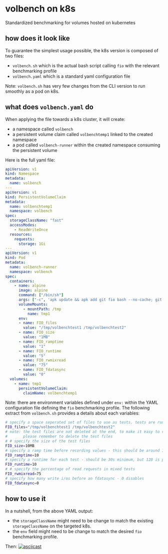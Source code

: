 # volbench on k8s
Standardized benchmarking for volumes hosted on kubernetes

## how does it look like
To guarantee the simplest usage possible, the k8s version is composed of two files:
- ```volbench.sh``` which is the actual bash script calling ```fio``` with the relevant benchmarking profile
- ```volbench.yaml``` which is a standard yaml configuration file 

Note: ```volbench.sh``` has very few changes from the CLI version to run smoothly as a pod on k8s.

## what does ```volbench.yaml``` do
When applying the file towards a k8s cluster, it will create: 
- a namespace called ```volbench```
- a persistent volume claim called ```volbenchtemp1``` linked to the created namespace
- a pod called ```volbench-runner``` within the created namespace consuming the persistent volume

Here is the full yaml file:
```yaml 
apiVersion: v1
kind: Namespace
metadata:
  name: volbench
---
apiVersion: v1
kind: PersistentVolumeClaim
metadata:
  name: volbenchtemp1
  namespace: volbench
spec:
  storageClassName: "fast"
  accessModes:
    - ReadWriteOnce
  resources:
    requests:
      storage: 1Gi
---
apiVersion: v1
kind: Pod
metadata:
  name: volbench-runner
  namespace: volbench
spec:
  containers:
    - name: alpine
      image: alpine
      command: ["/bin/sh"]
      args: ["-c", 'apk update && apk add git fio bash --no-cache; git clone --single-branch --branch containerized http://github.com/rovandep/volbench.git; /volbench/k8s/volbench.sh; sleep 36000']
      volumeMounts:
        - mountPath: /tmp
          name: tmp1
      env:
      - name: FIO_files
        value: "/tmp/volbenchtest1 /tmp/volbenchtest2"
      - name: FIO_size
        value: "1MB"
      - name: FIO_ramptime
        value: "1"
      - name: FIO_runtime
        value: "5"
      - name: FIO_rwmixread
        value: "75"
      - name: FIO_fdatasync
        value: "0"
  volumes:
    - name: tmp1
      persistentVolumeClaim:
        claimName: volbenchtemp1
```

Note: there are environment variables defined under ```env:``` within the YAML configuration file defining the ```fio``` benchmarking profile.
The following extract from ```volbench.sh``` provides a details about each variables:

```bash
# specify a space seperated set of files to use as tests. tests are run in paralled across all files
FIO_files="/tmp/volbenchtest1 /tmp/volbenchtest2"
# note: the test files are not deleted at the end, to make it easy to run multiple tests
#       please remember to delete the test files
# # specify the size of the test files
FIO_size=10MB
# specify a ramp time before recording values - this should be around 10 seconds
FIO_ramptime=10
# specify a runtime for each test - should be 30s minimum, but 120 is preferred
FIO_runtime=10
# # specify the percentage of read requests in mixed tests
FIO_rwmixread=75
# specify how many write i/os before an fdatasync - 0 disables
FIO_fdatasync=0
``` 


## how to use it
In a nutshell, from the above YAML output:
- the ```storageClassName``` might need to be change to match the existing ```storageClassName``` on the targeted k8s.  
- the ```env``` field might need to be change to match the desired ```fio``` benchmarking profile.

Then:
[![asciicast](https://asciinema.org/a/407266.svg)](https://asciinema.org/a/407266)